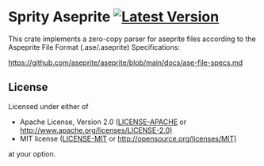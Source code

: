# Sprity Aseprite [![Latest Version](https://img.shields.io/crates/v/sprity-aseprite.svg)](https://crates.io/crates/sprity-aseprite)

This crate implements a zero-copy parser for aseprite files according to the
Aspeprite File Format (.ase/.aseprite) Specifications:

<https://github.com/aseprite/aseprite/blob/main/docs/ase-file-specs.md>

## License

Licensed under either of

- Apache License, Version 2.0 ([LICENSE-APACHE](../LICENSE-APACHE) or <http://www.apache.org/licenses/LICENSE-2.0)>
- MIT license ([LICENSE-MIT](../LICENSE-MIT) or <http://opensource.org/licenses/MIT)>

at your option.
